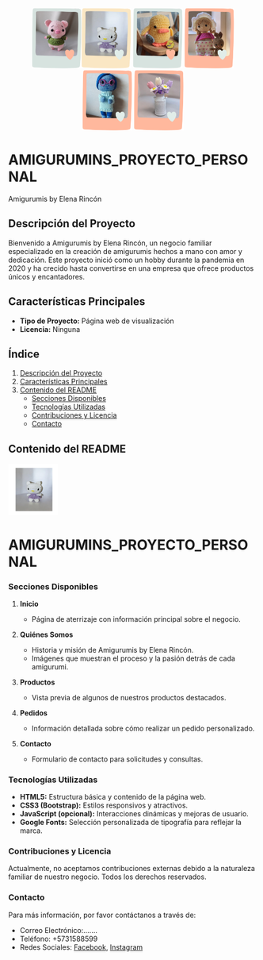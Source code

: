 

<p  align="center">  <img  src="./Archivos/Añadir un título (11).png"  width="100"  /><img  src="./Archivos/Añadir un título (2).png"  width="100"  />   <img  src="./Archivos/Añadir un título (3).png"  width="100"  /> <img  src="./Archivos/Añadir un título (4).png"  width="100"  /><img  src="./Archivos/Añadir un título (1).png"  width="100"  />   <img  src="./Archivos/Añadir un título (12).png"  width="100"  /></p>  
<p  align="center">  <h1  align="left">AMIGURUMINS_PROYECTO_PERSONAL</h1>  </p
---

# Amigurumis by Elena Rincón

## Descripción del Proyecto
Bienvenido a Amigurumis by Elena Rincón, un negocio familiar especializado en la creación de amigurumis hechos a mano con amor y dedicación. Este proyecto inició como un hobby durante la pandemia en 2020 y ha crecido hasta convertirse en una empresa que ofrece productos únicos y encantadores.

## Características Principales
- **Tipo de Proyecto:** Página web de visualización
- **Licencia:** Ninguna

## Índice

1. [Descripción del Proyecto](#descripción-del-proyecto)
2. [Características Principales](#características-principales)
3. [Contenido del README](#contenido-del-readme)
   - [Secciones Disponibles](#secciones-disponibles)
   - [Tecnologías Utilizadas](#tecnologías-utilizadas)
   - [Contribuciones y Licencia](#contribuciones-y-licencia)
   - [Contacto](#contacto)

## Contenido del README


<p  align="left">  <img  src="./Archivos/Catalogo 5.png"  width="100"  />  </p>  


<p  align="left">  <h1  align="left">AMIGURUMINS_PROYECTO_PERSONAL</h1>  </p>

### Secciones Disponibles

1. **Inicio**
   - Página de aterrizaje con información principal sobre el negocio.

2. **Quiénes Somos**
   - Historia y misión de Amigurumis by Elena Rincón.
   - Imágenes que muestran el proceso y la pasión detrás de cada amigurumi.

3. **Productos**
   - Vista previa de algunos de nuestros productos destacados.

4. **Pedidos**
   - Información detallada sobre cómo realizar un pedido personalizado.

5. **Contacto**
   - Formulario de contacto para solicitudes y consultas.

### Tecnologías Utilizadas
- **HTML5:** Estructura básica y contenido de la página web.
- **CSS3 (Bootstrap):** Estilos responsivos y atractivos.
- **JavaScript (opcional):** Interacciones dinámicas y mejoras de usuario.
- **Google Fonts:** Selección personalizada de tipografía para reflejar la marca.

### Contribuciones y Licencia
Actualmente, no aceptamos contribuciones externas debido a la naturaleza familiar de nuestro negocio. Todos los derechos reservados.

### Contacto
Para más información, por favor contáctanos a través de:
- Correo Electrónico:.......
- Teléfono: +5731588599
- Redes Sociales: [Facebook](https://www.facebook.com/amigurumisbyelenarincon), [Instagram](https://www.instagram.com/amigurumisbyelenarincon)

